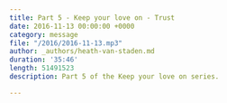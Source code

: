 ```yaml
---
title: Part 5 - Keep your love on - Trust
date: 2016-11-13 00:00:00 +0000
category: message
file: "/2016/2016-11-13.mp3"
author: _authors/heath-van-staden.md
duration: '35:46'
length: 51491523
description: Part 5 of the Keep your love on series.

---
```


